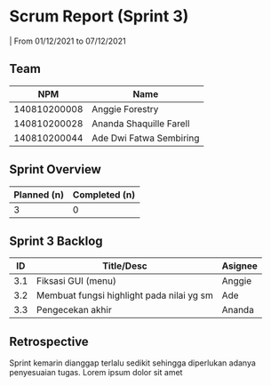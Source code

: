 # Scrum Report (Sprint 3)
| From 01/12/2021 to 07/12/2021

## Team 
| NPM           | Name                    |
| ------------- |-------------------------|
| 140810200008  | Anggie Forestry         |
| 140810200028  | Ananda Shaquille Farell |
| 140810200044  | Ade Dwi Fatwa Sembiring |

## Sprint Overview
| Planned (n)   | Completed (n) |
| ------------- |-------------- |
| 3             | 0             |

## Sprint 3 Backlog

| ID  | Title/Desc                                                  | Asignee             | 
| --- | ----------------------------------------------------------- | ------------------- | 
| 3.1 | Fiksasi GUI (menu)                                          | Anggie              |
| 3.2 | Membuat fungsi highlight pada nilai yg sm                   | Ade                 |
| 3.3 | Pengecekan akhir                                            | Ananda              |

## Retrospective 

Sprint kemarin dianggap terlalu sedikit sehingga diperlukan adanya penyesuaian tugas. Lorem ipsum dolor sit amet

